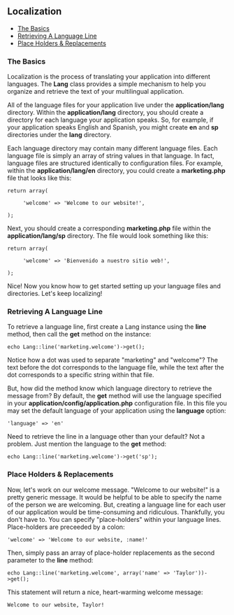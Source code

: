 ## Localization

- [The Basics](#basics)
- [Retrieving A Language Line](#get)
- [Place Holders & Replacements](#replace)

<a name="basics"></a>
### The Basics

Localization is the process of translating your application into different languages. The **Lang** class provides a simple mechanism to help you organize and retrieve the text of your multilingual application.

All of the language files for your application live under the **application/lang** directory. Within the **application/lang** directory, you should create a directory for each language your application speaks. So, for example, if your application speaks English and Spanish, you might create **en** and **sp** directories under the **lang** directory.

Each language directory may contain many different language files. Each language file is simply an array of string values in that language. In fact, language files are structured identically to configuration files. For example, within the **application/lang/en** directory, you could create a **marketing.php** file that looks like this:

	return array(

	     'welcome' => 'Welcome to our website!',

	);

Next, you should create a corresponding **marketing.php** file within the **application/lang/sp** directory. The file would look something like this:

	return array(

	     'welcome' => 'Bienvenido a nuestro sitio web!',

	);

Nice! Now you know how to get started setting up your language files and directories. Let's keep localizing!

<a name="basics"></a>
### Retrieving A Language Line

To retrieve a language line, first create a Lang instance using the **line** method, then call the **get** method on the instance:

	echo Lang::line('marketing.welcome')->get();

Notice how a dot was used to separate "marketing" and "welcome"? The text before the dot corresponds to the language file, while the text after the dot corresponds to a specific string within that file.

But, how did the method know which language directory to retrieve the message from? By default, the **get** method will use the language specified in your **application/config/application.php** configuration file. In this file you may set the default language of your application using the **language** option:

	'language' => 'en'

Need to retrieve the line in a language other than your default? Not a problem. Just mention the language to the **get** method:

	echo Lang::line('marketing.welcome')->get('sp');

<a name="replace"></a>
### Place Holders & Replacements

Now, let's work on our welcome message. "Welcome to our website!" is a pretty generic message. It would be helpful to be able to specify the name of the person we are welcoming. But, creating a language line for each user of our application would be time-consuming and ridiculous. Thankfully, you don't have to. You can specify "place-holders" within your language lines. Place-holders are preceeded by a colon:

	'welcome' => 'Welcome to our website, :name!'

Then, simply pass an array of place-holder replacements as the second parameter to the **line** method:

	echo Lang::line('marketing.welcome', array('name' => 'Taylor'))->get();

This statement will return a nice, heart-warming welcome message:

	Welcome to our website, Taylor!